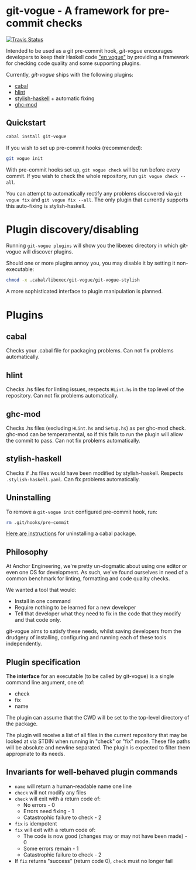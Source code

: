 git-vogue - A framework for pre-commit checks 
=========================================================

[![Travis Status](http://travis-ci.org/anchor/git-vogue.png)](https://travis-ci.org/anchor/git-vogue)

Intended to be used as a git pre-commit hook, *git-vogue* encourages developers
to keep their Haskell code ["en vogue"][1] by providing a framework for
checking code quality and some supporting plugins.

Currently, *git-vogue* ships with the following plugins:

* [cabal][6]
* [hlint][2]
* [stylish-haskell][4] + automatic fixing
* [ghc-mod][5]

[1]: https://www.youtube.com/watch?v=GuJQSAiODqI
[2]: http://hackage.haskell.org/package/hlint
[4]: https://hackage.haskell.org/package/stylish-haskell
[5]: https://hackage.haskell.org/package/ghc-mod
[6]: https://hackage.haskell.org/package/Cabal

Quickstart
----------

```bash
cabal install git-vogue
```

If you wish to set up pre-commit hooks (recommended):

```bash
git vogue init
```

With pre-commit hooks set up, `git vogue check` will be run before every
commit. If you wish to check the whole repository, run `git vogue check --all`.

You can attempt to automatically rectify any problems discovered via `git vogue
fix` and `git vogue fix --all`. The only plugin that currently supports this
auto-fixing is stylish-haskell.

# Plugin discovery/disabling

Running `git-vogue plugins` will show you the libexec directory in which
git-vogue will discover plugins.

Should one or more plugins annoy you, you may disable it by setting it
non-executable:

```bash
chmod -x .cabal/libexec/git-vogue/git-vogue-stylish
```

A more sophisticated interface to plugin manipulation is planned.

# Plugins

## cabal

Checks your .cabal file for packaging problems. Can not fix problems
automatically.

## hlint

Checks .hs files for linting issues, respects `HLint.hs` in the top level of
the repository. Can not fix problems automatically.

## ghc-mod

Checks .hs files (excluding `HLint.hs` and `Setup.hs`) as per ghc-mod check.
ghc-mod can be temperamental, so if this fails to run the plugin will allow the
commit to pass. Can not fix problems automatically.

## stylish-haskell

Checks if .hs files would have been modified by stylish-haskell. Respects
`.stylish-haskell.yaml`. Can fix problems automatically.

Uninstalling 
------------

To remove a `git-vogue init` configured pre-commit hook, run:

```bash
rm .git/hooks/pre-commit
```

[Here are instructions](https://www.youtube.com/watch?v=4qXD5l-ZlfA) for
uninstalling a cabal package.

Philosophy
---------

At Anchor Engineering, we're pretty un-dogmatic about using one editor or even
one OS for development. As such, we've found ourselves in need of a common
benchmark for linting, formatting and code quality checks.

We wanted a tool that would:

* Install in one command
* Require nothing to be learned for a new developer
* Tell that developer what they need to fix in the code that they modify and
  that code only.

git-vogue aims to satisfy these needs, whilst saving developers from the
drudgery of installing, configuring and running each of these tools
independently.

Plugin specification
-------------------

**The interface** for an executable (to be called by git-vogue) is a single
command line argument, one of:

* check
* fix
* name

The plugin can assume that the CWD will be set to the top-level directory of
the package.

The plugin will receive a list of all files in the current repository that may
be looked at via STDIN when running in "check" or "fix" mode. These file paths
will be absolute and newline separated. The plugin is expected to filter them
appropriate to its needs.

## Invariants for well-behaved plugin commands

* `name` will return a human-readable name one line
* `check` will not modify any files
* `check` will exit with a return code of:
    * No errors - 0
    * Errors need fixing - 1
    * Catastrophic failure to check - 2
* `fix` is idempotent
* `fix` will exit with a return code of:
    * The code is now good (changes may or may not have been made) - 0
    * Some errors remain - 1
    * Catastrophic failure to check - 2
* If `fix` returns "success" (return code 0), `check` must no longer fail
